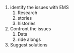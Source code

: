 1) identify the issues with EMS
	1) Research
	2) stories
	3) histories
3) Confront the issues
	1) Data 
	2) ride alongs
4) Suggest solutions